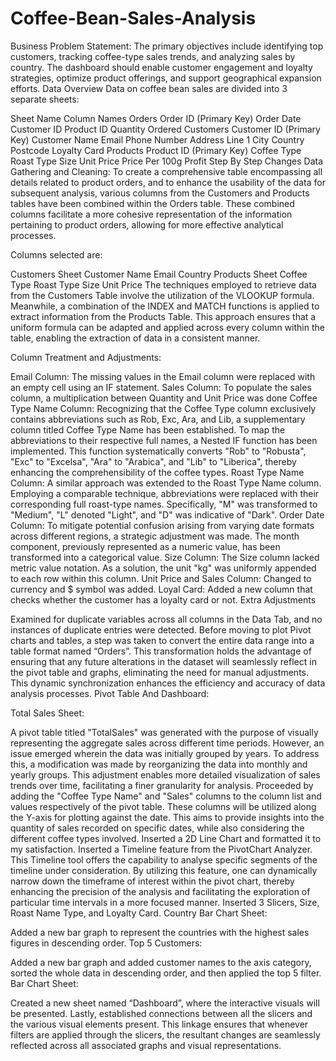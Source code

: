 # Coffee-Bean-Sales-Analysis
Business Problem Statement:
The primary objectives include identifying top customers, tracking coffee-type sales trends, and analyzing sales by country. The dashboard should enable customer engagement and loyalty strategies, optimize product offerings, and support geographical expansion efforts.
Data Overview
Data on coffee bean sales are divided into 3 separate sheets:

Sheet Name	Column Names
Orders	Order ID (Primary Key)
Order Date
Customer ID
Product ID
Quantity Ordered
Customers	Customer ID (Primary Key)
Customer Name
Email
Phone Number
Address Line 1
City
Country
Postcode
Loyalty Card
Products	Product ID (Primary Key)
Coffee Type
Roast Type
Size
Unit Price
Price Per 100g
Profit
Step By Step Changes
Data Gathering and Cleaning:
To create a comprehensive table encompassing all details related to product orders, and to enhance the usability of the data for subsequent analysis, various columns from the Customers and Products tables have been combined within the Orders table. These combined columns facilitate a more cohesive representation of the information pertaining to product orders, allowing for more effective analytical processes.

Columns selected are:

Customers Sheet
Customer Name
Email
Country
Products Sheet
Coffee Type
Roast Type
Size
Unit Price
The techniques employed to retrieve data from the Customers Table involve the utilization of the VLOOKUP formula. Meanwhile, a combination of the INDEX and MATCH functions is applied to extract information from the Products Table. This approach ensures that a uniform formula can be adapted and applied across every column within the table, enabling the extraction of data in a consistent manner.

Column Treatment and Adjustments:

Email Column: The missing values in the Email column were replaced with an empty cell using an IF statement.
Sales Column: To populate the sales column, a multiplication between Quantity and Unit Price was done
Coffee Type Name Column: Recognizing that the Coffee Type column exclusively contains abbreviations such as Rob, Exc, Ara, and Lib, a supplementary column titled Coffee Type Name has been established. To map the abbreviations to their respective full names, a Nested IF function has been implemented. This function systematically converts "Rob" to "Robusta", "Exc" to "Excelsa", "Ara" to "Arabica", and "Lib" to "Liberica", thereby enhancing the comprehensibility of the coffee types.
Roast Type Name Column: A similar approach was extended to the Roast Type Name column. Employing a comparable technique, abbreviations were replaced with their corresponding full roast-type names. Specifically, "M" was transformed to "Medium", "L" denoted "Light", and "D" was indicative of "Dark".
Order Date Column: To mitigate potential confusion arising from varying date formats across different regions, a strategic adjustment was made. The month component, previously represented as a numeric value, has been transformed into a categorical value.
Size Column: The Size column lacked metric value notation. As a solution, the unit "kg" was uniformly appended to each row within this column.
Unit Price and Sales Column: Changed to currency and $ symbol was added.
Loyal Card: Added a new column that checks whether the customer has a loyalty card or not.
Extra Adjustments

Examined for duplicate variables across all columns in the Data Tab, and no instances of duplicate entries were detected.
Before moving to plot Pivot charts and tables, a step was taken to convert the entire data range into a table format named “Orders”. This transformation holds the advantage of ensuring that any future alterations in the dataset will seamlessly reflect in the pivot table and graphs, eliminating the need for manual adjustments. This dynamic synchronization enhances the efficiency and accuracy of data analysis processes.
Pivot Table And Dashboard:

Total Sales Sheet:

A pivot table titled "TotalSales" was generated with the purpose of visually representing the aggregate sales across different time periods. However, an issue emerged wherein the data was initially grouped by years. To address this, a modification was made by reorganizing the data into monthly and yearly groups. This adjustment enables more detailed visualization of sales trends over time, facilitating a finer granularity for analysis.
Proceeded by adding the "Coffee Type Name" and "Sales" columns to the column list and values respectively of the pivot table. These columns will be utilized along the Y-axis for plotting against the date. This aims to provide insights into the quantity of sales recorded on specific dates, while also considering the different coffee types involved.
Inserted a 2D Line Chart and formatted it to my satisfaction.
Inserted a Timeline feature from the PivotChart Analyzer. This Timeline tool offers the capability to analyse specific segments of the timeline under consideration. By utilizing this feature, one can dynamically narrow down the timeframe of interest within the pivot chart, thereby enhancing the precision of the analysis and facilitating the exploration of particular time intervals in a more focused manner.
Inserted 3 Slicers, Size, Roast Name Type, and Loyalty Card.
Country Bar Chart Sheet:

Added a new bar graph to represent the countries with the highest sales figures in descending order.
Top 5 Customers:

Added a new bar graph and added customer names to the axis category, sorted the whole data in descending order, and then applied the top 5 filter.
Bar Chart Sheet:

Created a new sheet named “Dashboard”, where the interactive visuals will be presented.
Lastly, established connections between all the slicers and the various visual elements present. This linkage ensures that whenever filters are applied through the slicers, the resultant changes are seamlessly reflected across all associated graphs and visual representations.
